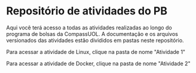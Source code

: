 # Repositório de atividades do PB

Aqui você terá acesso a todas as atividades realizadas ao longo do programa de bolsas da CompassUOL. A documentação e os arquivos versionados das atividades estão divididos em pastas neste repositório.

Para acessar a atividade de Linux, clique na pasta de nome "Atividade 1"

Para acessar a atividade de Docker, clique na pasta de nome "Atividade 2"
